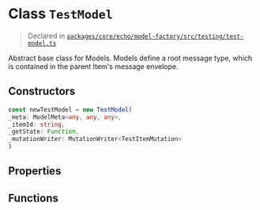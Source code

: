 # Class `TestModel`
> Declared in [`packages/core/echo/model-factory/src/testing/test-model.ts`](https://github.com/dxos/protocols/blob/main/packages/core/echo/model-factory/src/testing/test-model.ts#L36)

Abstract base class for Models.
Models define a root message type, which is contained in the parent Item's message envelope.

## Constructors
```ts
const newTestModel = new TestModel(
_meta: ModelMeta<any, any, any>,
_itemId: string,
_getState: Function,
_mutationWriter: MutationWriter<TestItemMutation>
)
```

## Properties

## Functions
